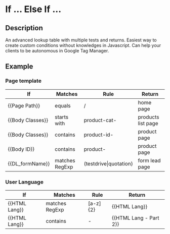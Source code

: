 # If ... Else If ...

## Description
An advanced lookup table with multiple tests and returns.
Easiest way to create custom conditions without knowledges in Javascript.
Can help your clients to be autonomous in Google Tag Manager.

## Example

### Page template
| If | Matches | Rule | Return |
| ---- | ---- | ---- | ---- |
|{{Page Path}}|equals|/|home page|
|{{Body Classes}}|starts with|product-cat-|products list page|
|{{Body Classes}}|contains|product-id-|product page|
|{{Body ID}}|contains|product-|product page|
|{{DL_formName}}|matches RegExp|(testdrive\|quotation)|form lead page|

### User Language
| If | Matches | Rule | Return |
| ---- | ---- | ---- | ---- |
|{{HTML Lang}}|matches RegExp|[a-z]{2}|{{HTML Lang}}|
|{{HTML Lang}}|contains|-|{{HTML Lang - Part 2}}|